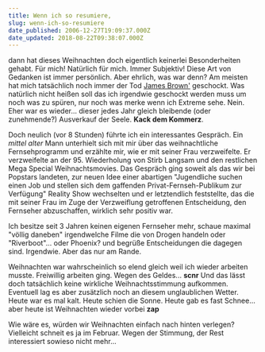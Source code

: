 ```yaml
---
title: Wenn ich so resumiere,
slug: wenn-ich-so-resumiere
date_published: 2006-12-27T19:09:37.000Z
date_updated: 2018-08-22T09:38:07.000Z
---
```


dann hat dieses Weihnachten doch eigentlich keinerlei Besonderheiten gehabt. Für mich! Natürlich für mich. Immer Subjektiv! Diese Art von Gedanken ist immer persönlich. Aber ehrlich, was war denn? Am meisten hat mich tatsächlich noch immer der Tod [James Brown'](__GHOST_URL__/25/james-brown-is-dead/) geschockt. Was natürlich nicht heißen soll das ich irgendwie geschockt werden muss um noch was zu spüren, nur noch was merke wenn ich Extreme sehe. Nein. Eher war es wieder... dieser jedes Jahr gleich bleibende (oder zunehmende?) Ausverkauf der Seele. **Kack dem Kommerz**.

Doch neulich (vor 8 Stunden) führte ich ein interessantes Gespräch. Ein *mittel alter* Mann unterhielt sich mit mir über das weihnachtliche Fernsehprogramm und erzählte mir, wie er mit seiner Frau verzweifelte. Er verzweifelte an der 95. Wiederholung von Stirb Langsam und den restlichen Mega Special Weihnachtsmovies. Das Gespräch ging soweit als das wir bei Popstars landeten, zur neuen Idee einer abartigen "Jugendliche suchen einen Job und stellen sich dem gaffenden Privat-Fernseh-Publikum zur Verfügung" Reality Show wechselten und er letztendlich feststellte, das die mit seiner Frau im Zuge der Verzweiflung getroffenen Entscheidung, den Fernseher abzuschaffen, wirklich sehr positiv war.

Ich besitze seit 3 Jahren keinen eigenen Fernseher mehr, schaue maximal "völlig daneben" irgendwelche Filme die von Drogen handeln oder "Riverboot"... oder Phoenix? und begrüße Entscheidungen die dagegen sind. Irgendwie. Aber das nur am Rande.

Weihnachten war wahrscheinlich so elend gleich weil ich wieder arbeiten musste. Freiwillig arbeiten ging. Wegen des Geldes... **scnr** Und das lässt doch tatsächlich keine wirkliche Weihnachtsstimmung aufkommen. Eventuell lag es aber zusätzlich noch an diesem unglaublichen Wetter. Heute war es mal kalt. Heute schien die Sonne. Heute gab es fast Schnee... aber heute ist Weihnachten wieder vorbei **zap**

Wie wäre es, würden wir Weihnachten einfach nach hinten verlegen? Vielleicht schneit es ja im Februar. Wegen der Stimmung, der Rest interessiert sowieso nicht mehr...
